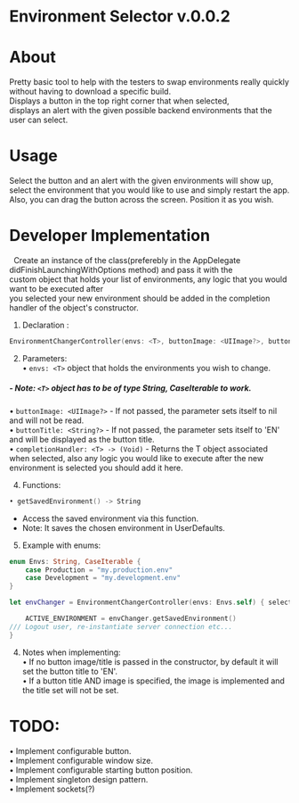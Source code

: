Environment Selector v.0.0.2
================
# About

Pretty basic tool to help with the testers to swap environments really quickly without having to download a specific build.  
Displays a button in the top right corner that when selected,  
displays an alert with the given possible backend environments that the user can select.  

# Usage 

Select the button and an alert with the given environments will show up,  
select the environment that you would like to use and simply restart the app.  
Also, you can drag the button across the screen. Position it as you wish.  

# Developer Implementation
 
Create an instance of the class(preferebly in the AppDelegate didFinishLaunchingWithOptions method) and pass it with the  
custom object that holds your list of environments, any logic that you would want to be executed after  
you selected your new environment should be added in the completion handler of the object's constructor.  

1. Declaration :

```swift
EnvironmentChangerController(envs: <T>, buttonImage: <UIImage?>, buttonTitle: <String?>, <completionHandler (<T>) -> (Void))  
```
2. Parameters:  
• ```envs: <T>``` object that holds the environments you wish to change.  
  #####  - Note:  ```<T>``` object has to be of type String, CaseIterable to work.     
• ```buttonImage: <UIImage?>``` - If not passed, the parameter sets itself to nil and will not be read.  
• ```buttonTitle: <String?>```  - If not passed, the parameter sets itself to 'EN' and will be displayed as the button title.  
• ```completionHandler: <T> -> (Void)``` - Returns the T object associated when selected, also any logic you would like to execute after the new environment is selected you should add it here.  

4. Functions:  
```swift
• getSavedEnvironment() -> String
```

- Access the saved environment via this function.  
- Note: It saves the chosen environment in UserDefaults.  

5. Example with enums:  

```swift 
enum Envs: String, CaseIterable {
    case Production = "my.production.env"
    case Development = "my.development.env"
}

let envChanger = EnvironmentChangerController(envs: Envs.self) { selectedEnvironment in  

    ACTIVE_ENVIRONMENT = envChanger.getSavedEnvironment()  
/// Logout user, re-instantiate server connection etc...  
}
```

4. Notes when implementing:  
• If no button image/title is passed in the constructor, by default it will set the button title to 'EN'.  
• If a button title AND image is specified, the image is implemented and the title set will not be set. 


# TODO:

• Implement configurable button.  
• Implement configurable window size.  
• Implement configurable starting button position.  
• Implement singleton design pattern.  
• Implement sockets(?)  
